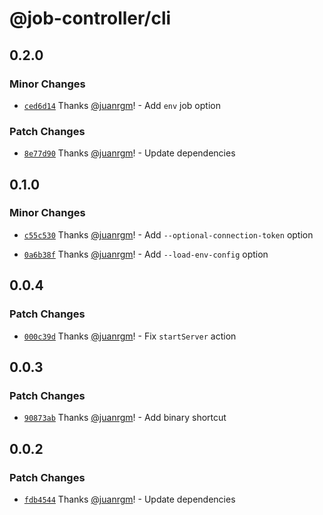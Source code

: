 # @job-controller/cli

## 0.2.0

### Minor Changes

- [`ced6d14`](https://github.com/swordev/job-controller/commit/ced6d143998df39578d0d9e224f1e6190f9f3156) Thanks [@juanrgm](https://github.com/juanrgm)! - Add `env` job option

### Patch Changes

- [`8e77d90`](https://github.com/swordev/job-controller/commit/8e77d90da5a91772f45981a0af7451dd0a22466b) Thanks [@juanrgm](https://github.com/juanrgm)! - Update dependencies

## 0.1.0

### Minor Changes

- [`c55c530`](https://github.com/swordev/job-controller/commit/c55c53013be5c65ba1ad85458fdcb12d586b7212) Thanks [@juanrgm](https://github.com/juanrgm)! - Add `--optional-connection-token` option

* [`0a6b38f`](https://github.com/swordev/job-controller/commit/0a6b38f8ed76db997a6e0d54cfef07dc54de76f2) Thanks [@juanrgm](https://github.com/juanrgm)! - Add `--load-env-config` option

## 0.0.4

### Patch Changes

- [`000c39d`](https://github.com/swordev/job-controller/commit/000c39d1d1835071af7589f1d9fbba51b3694562) Thanks [@juanrgm](https://github.com/juanrgm)! - Fix `startServer` action

## 0.0.3

### Patch Changes

- [`90873ab`](https://github.com/swordev/job-controller/commit/90873ab25bf5eb7e611e1d1f84aaf1b2abf159d4) Thanks [@juanrgm](https://github.com/juanrgm)! - Add binary shortcut

## 0.0.2

### Patch Changes

- [`fdb4544`](https://github.com/swordev/job-controller/commit/fdb45445177a8a6456cc41799d7b8fe7186cf1db) Thanks [@juanrgm](https://github.com/juanrgm)! - Update dependencies
